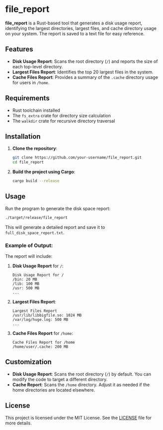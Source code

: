 
# file_report

**file_report** is a Rust-based tool that generates a disk usage report, identifying the largest directories, largest files, and cache directory usage on your system. The report is saved to a text file for easy reference.

## Features

- **Disk Usage Report**: Scans the root directory (`/`) and reports the size of each top-level directory.
- **Largest Files Report**: Identifies the top 20 largest files in the system.
- **Cache Files Report**: Provides a summary of the `.cache` directory usage for users in `/home`.

## Requirements

- Rust toolchain installed
- The `fs_extra` crate for directory size calculation
- The `walkdir` crate for recursive directory traversal

## Installation

1. **Clone the repository**:

   ```bash
   git clone https://github.com/your-username/file_report.git
   cd file_report
   ```

2. **Build the project using Cargo**:

   ```bash
   cargo build --release
   ```

## Usage

Run the program to generate the disk space report:

```bash
./target/release/file_report
```

This will generate a detailed report and save it to `full_disk_space_report.txt`.

### Example of Output:

The report will include:

1. **Disk Usage Report** for `/`:

   ```
   Disk Usage Report for /
   /bin: 20 MB
   /lib: 100 MB
   /usr: 500 MB
   ...
   ```

2. **Largest Files Report**:

   ```
   Largest Files Report
   /usr/lib/libbigfile.so: 1024 MB
   /var/log/huge.log: 500 MB
   ...
   ```

3. **Cache Files Report** for `/home`:

   ```
   Cache Files Report for /home
   /home/user/.cache: 200 MB
   ```

## Customization

- **Disk Usage Report**: Scans the root directory (`/`) by default. You can modify the code to target a different directory.
- **Cache Report**: Scans the `/home` directory. Adjust it as needed if the home directories are located elsewhere.

## License

This project is licensed under the MIT License. See the [LICENSE](LICENSE) file for more details.
